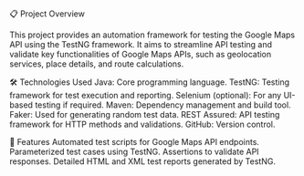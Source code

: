 📋 Project Overview

This project provides an automation framework for testing the Google Maps API using the TestNG framework. It aims to streamline API testing and validate key functionalities of Google Maps APIs,
such as geolocation services, place details, and route calculations.

🛠️ Technologies Used
Java: Core programming language.
TestNG: Testing framework for test execution and reporting.
Selenium (optional): For any UI-based testing if required.
Maven: Dependency management and build tool.
Faker: Used for generating random test data.
REST Assured: API testing framework for HTTP methods and validations.
GitHub: Version control.

🚀 Features
Automated test scripts for Google Maps API endpoints.
Parameterized test cases using TestNG.
Assertions to validate API responses.
Detailed HTML and XML test reports generated by TestNG.
